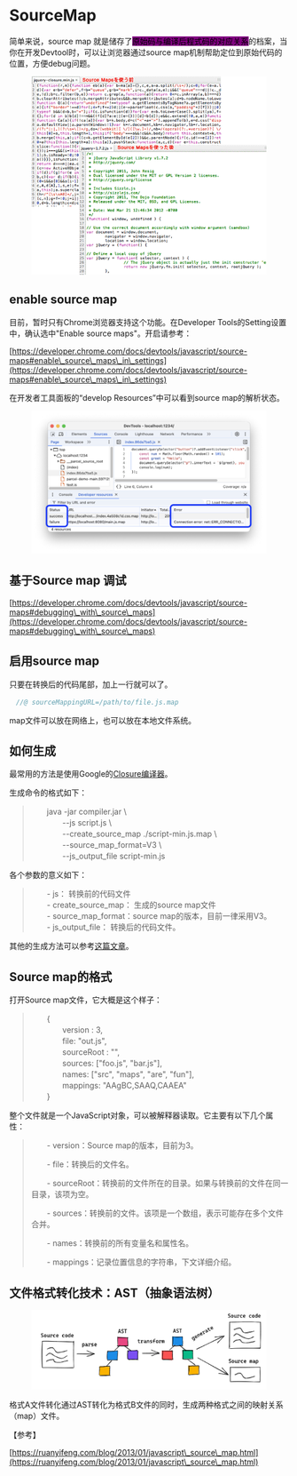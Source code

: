 # SourceMap

简单来说，source map 就是储存了<mark style="background-color:purple;">原始码与编译后程式码的对应关系</mark>的档案，当你在开发Devtool时，可以让浏览器通过source map机制帮助定位到原始代码的位置，方便debug问题。

<figure><img src="../.gitbook/assets/image (44).png" alt=""><figcaption></figcaption></figure>

## enable source map

目前，暂时只有Chrome浏览器支持这个功能。在Developer Tools的Setting设置中，确认选中"Enable source maps"。开启请参考：

[https://developer.chrome.com/docs/devtools/javascript/source-maps#enable\_source\_maps\_in\_settings](https://developer.chrome.com/docs/devtools/javascript/source-maps#enable\_source\_maps\_in\_settings)

在开发者工具面板的“develop Resources”中可以看到source map的解析状态。

<figure><img src="../.gitbook/assets/image (45).png" alt=""><figcaption></figcaption></figure>

## 基于Source map 调试

[https://developer.chrome.com/docs/devtools/javascript/source-maps#debugging\_with\_source\_maps](https://developer.chrome.com/docs/devtools/javascript/source-maps#debugging\_with\_source\_maps)

## 启用source map

只要在转换后的代码尾部，加上一行就可以了。

```javascript
　//@ sourceMappingURL=/path/to/file.js.map
```

map文件可以放在网络上，也可以放在本地文件系统。

## 如何生成

最常用的方法是使用Google的[Closure编译器](https://developers.google.com/closure/compiler/)。

生成命令的格式如下：

> 　　java -jar compiler.jar \\\
> 　　　　--js script.js \\\
> 　　　　--create\_source\_map ./script-min.js.map \\\
> 　　　　--source\_map\_format=V3 \\\
> 　　　　--js\_output\_file script-min.js

各个参数的意义如下：

> 　　- js： 转换前的代码文件\
> 　　- create\_source\_map： 生成的source map文件\
> 　　- source\_map\_format：source map的版本，目前一律采用V3。\
> 　　- js\_output\_file： 转换后的代码文件。

其他的生成方法可以参考[这篇文章](http://net.tutsplus.com/tutorials/tools-and-tips/source-maps-101/)。

## Source map的格式

打开Source map文件，它大概是这个样子：

> 　　{\
> 　　　　version : 3,\
> 　　　　file: "out.js",\
> 　　　　sourceRoot : "",\
> 　　　　sources: \["foo.js", "bar.js"],\
> 　　　　names: \["src", "maps", "are", "fun"],\
> 　　　　mappings: "AAgBC,SAAQ,CAAEA"\
> 　　}

整个文件就是一个JavaScript对象，可以被解释器读取。它主要有以下几个属性：

> 　　- version：Source map的版本，目前为3。
>
> 　　- file：转换后的文件名。
>
> 　　- sourceRoot：转换前的文件所在的目录。如果与转换前的文件在同一目录，该项为空。
>
> 　　- sources：转换前的文件。该项是一个数组，表示可能存在多个文件合并。
>
> 　　- names：转换前的所有变量名和属性名。
>
> 　　- mappings：记录位置信息的字符串，下文详细介绍。



## 文件格式转化技术：AST（抽象语法树）

<figure><img src="../.gitbook/assets/{467F1CBD-C091-4A73-857A-656E7C1EC672}.png" alt=""><figcaption></figcaption></figure>

格式A文件转化通过AST转化为格式B文件的同时，生成两种格式之间的映射关系（map）文件。



【参考】

[https://ruanyifeng.com/blog/2013/01/javascript\_source\_map.html](https://ruanyifeng.com/blog/2013/01/javascript\_source\_map.html)
